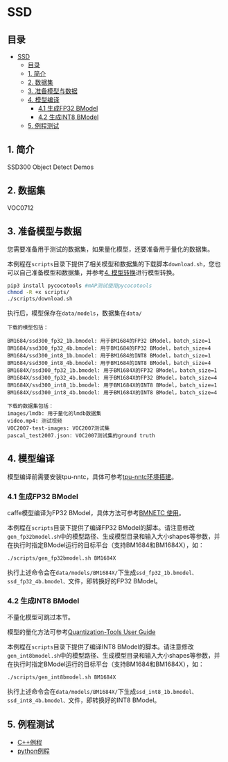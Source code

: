 # SSD

## 目录

* [SSD](#SSD)
  * [目录](#目录)
  * [1. 简介](#1-简介)
  * [2. 数据集](#2-数据集)
  * [3. 准备模型与数据](#3-准备模型与数据)
  * [4. 模型编译](#4-模型编译)
    * [4.1 生成FP32 BModel](#41-生成fp32-bmodel)
    * [4.2 生成INT8 BModel](#42-生成int8-bmodel)
  * [5. 例程测试](#5-例程测试)
    


## 1. 简介
SSD300 Object Detect Demos

## 2. 数据集
VOC0712

## 3. 准备模型与数据

您需要准备用于测试的数据集，如果量化模型，还要准备用于量化的数据集。

本例程在`scripts`目录下提供了相关模型和数据集的下载脚本`download.sh`，您也可以自己准备模型和数据集，并参考[4. 模型转换](#4-模型转换)进行模型转换。
```bash
pip3 install pycocotools #mAP测试使用pycocotools
chmod -R +x scripts/
./scripts/download.sh
```
执行后，模型保存在`data/models`，数据集在`data/`
```
下载的模型包括：

BM1684/ssd300_fp32_1b.bmodel: 用于BM1684的FP32 BModel，batch_size=1
BM1684/ssd300_fp32_4b.bmodel: 用于BM1684的FP32 BModel，batch_size=4
BM1684/ssd300_int8_1b.bmodel: 用于BM1684的INT8 BModel，batch_size=1
BM1684/ssd300_int8_4b.bmodel: 用于BM1684的INT8 BModel，batch_size=4
BM1684X/ssd300_fp32_1b.bmodel: 用于BM1684X的FP32 BModel，batch_size=1
BM1684X/ssd300_fp32_4b.bmodel: 用于BM1684X的FP32 BModel，batch_size=4
BM1684X/ssd300_int8_1b.bmodel: 用于BM1684X的INT8 BModel，batch_size=1
BM1684X/ssd300_int8_4b.bmodel: 用于BM1684X的INT8 BModel，batch_size=4

下载的数据集包括：
images/lmdb: 用于量化的lmdb数据集
video.mp4: 测试视频
VOC2007-test-images: VOC2007测试集
pascal_test2007.json: VOC2007测试集的ground truth
```


## 4. 模型编译

模型编译前需要安装tpu-nntc，具体可参考[tpu-nntc环境搭建](../docs/Environment_Install_Guide.md#1-tpu-nntc环境搭建)。

### 4.1 生成FP32 BModel

caffe模型编译为FP32 BModel，具体方法可参考[BMNETC 使用](https://doc.sophgo.com/docs/3.0.0/docs_latest_release/nntc/html/usage/bmnetc.html)。

本例程在`scripts`目录下提供了编译FP32 BModel的脚本。请注意修改`gen_fp32bmodel.sh`中的模型路径、生成模型目录和输入大小shapes等参数，并在执行时指定BModel运行的目标平台（支持BM1684和BM1684X），如：

```bash
./scripts/gen_fp32bmodel.sh BM1684X
```

执行上述命令会在`data/models/BM1684X/`下生成`ssd_fp32_1b.bmodel、ssd_fp32_4b.bmodel、`文件，即转换好的FP32 BModel。

### 4.2 生成INT8 BModel

不量化模型可跳过本节。

模型的量化方法可参考[Quantization-Tools User Guide](https://doc.sophgo.com/docs/3.0.0/docs_latest_release/calibration-tools/html/index.html)

本例程在`scripts`目录下提供了编译INT8 BModel的脚本。请注意修改`gen_int8bmodel.sh`中的模型路径、生成模型目录和输入大小shapes等参数，并在执行时指定BModel运行的目标平台（支持BM1684和BM1684X），如：

```bash
./scripts/gen_int8bmodel.sh BM1684X
```

执行上述命令会在`data/models/BM1684X/`下生成`ssd_int8_1b.bmodel、ssd_int8_4b.bmodel、`文件，即转换好的INT8 BModel。


## 5. 例程测试
* [C++例程](cpp/README.md)
* [python例程](python/README.md)


